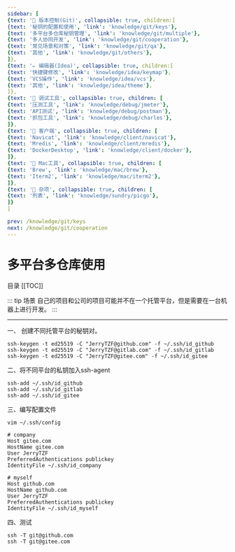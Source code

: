 ```yaml
---
sidebar: [
{text: '🚩 版本控制(Git)', collapsible: true, children:[
{text: '秘钥的配置和使用', 'link': 'knowledge/git/keys'},
{text: '多平台多仓库秘钥管理', 'link': 'knowledge/git/multiple'},
{text: '多人协同开发', 'link': 'knowledge/git/cooperation'},
{text: '常见场景和对策', 'link': 'knowledge/git/qa'},
{text: '其他', 'link': 'knowledge/git/others'},
]},
{text: '✏️ 编辑器(Idea)', collapsible: true, children:[
{text: '快捷键修改', 'link': 'knowledge/idea/keymap'},
{text: 'VCS操作', 'link': 'knowledge/idea/vcs'},
{text: '其他', 'link': 'knowledge/idea/theme'},
]},
{text: '🎁 调试工具', collapsible: true, children: [
{text: '压测工具', 'link': 'knowledge/debug/jmeter'},
{text: 'API测试', 'link': 'knowledge/debug/postman'},
{text: '抓包工具', 'link': 'knowledge/debug/charles'},
]},
{text: '🔭 客户端', collapsible: true, children: [
{text: 'Navicat', 'link': 'knowledge/client/navicat'},
{text: 'Mredis', 'link': 'knowledge/client/mredis'},
{text: 'DockerDesktop', 'link': 'knowledge/client/docker'},
]},
{text: '🍎 Mac工具', collapsible: true, children: [
{text: 'Brew', 'link': 'knowledge/mac/brew'},
{text: 'Iterm2', 'link': 'knowledge/mac/iterm2'},
]},
{text: '🌈 杂项', collapsible: true, children: [
{text: '列表', 'link': 'knowledge/sundry/picgo'},
]}
]

prev: /knowledge/git/keys
next: /knowledge/git/cooperation
---
```


# 多平台多仓库使用

目录
[[TOC]]

::: tip 场景
自己的项目和公司的项目可能并不在一个托管平台，但是需要在一台机器上进行开发。
:::

---

一、 创建不同托管平台的秘钥对。

```shell:no-line-numbers
ssh-keygen -t ed25519 -C "JerryTZF@github.com" -f ~/.ssh/id_github
ssh-keygen -t ed25519 -C "JerryTZF@gitlab.com" -f ~/.ssh/id_gitlab
ssh-keygen -t ed25519 -C "JerryTZF@gitee.com" -f ~/.ssh/id_gitee
```

二、将不同平台的私钥加入ssh-agent

```shell:no-line-numbers
ssh-add ~/.ssh/id_github
ssh-add ~/.ssh/id_gitlab
ssh-add ~/.ssh/id_gitee
```

三、编写配置文件

```shell:no-line-numbers
vim ~/.ssh/config
```

```yaml:no-line-numbers
# company
Host gitee.com
HostName gitee.com
User JerryTZF
PreferredAuthentications publickey
IdentityFile ~/.ssh/id_company

# myself
Host github.com
HostName github.com
User JerryTZF
PreferredAuthentications publickey
IdentityFile ~/.ssh/id_myself
```

四、测试

```shell:no-line-numbers
ssh -T git@github.com
ssh -T git@gitee.com
```